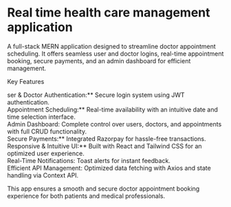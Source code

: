 
# Real time health care management application  

A full-stack MERN application designed to streamline doctor appointment scheduling. It offers seamless user and doctor logins, real-time appointment booking, secure payments, and an admin dashboard for efficient management.  

 Key Features  

ser & Doctor Authentication:** Secure login system using JWT authentication.  
Appointment Scheduling:** Real-time availability with an intuitive date and time selection interface.  
Admin Dashboard: Complete control over users, doctors, and appointments with full CRUD functionality.  
Secure Payments:** Integrated Razorpay for hassle-free transactions.  
Responsive & Intuitive UI:** Built with React and Tailwind CSS for an optimized user experience.  
Real-Time Notifications: Toast alerts for instant feedback.  
Efficient API Management: Optimized data fetching with Axios and state handling via Context API.  

This app ensures a smooth and secure doctor appointment booking experience for both patients and medical professionals. 

